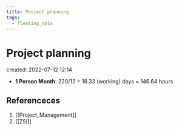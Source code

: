 ```yaml
---
title: Project planning
tags:
  - fleeting_note
---
```


# Project planning
created: 2022-07-12 12:14

- **1 Person Month**: 220/12 = 18.33 (working) days = 146.64 hours 

## Referenceces
1.  [[Project_Management]]
2. [[ZSI]]